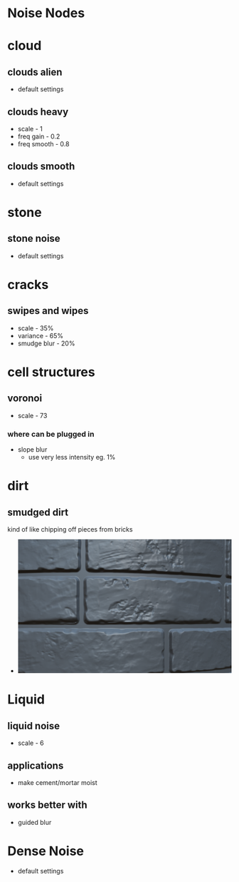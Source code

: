 # Noise Nodes

# cloud

## clouds alien

- default settings

## clouds heavy

- scale - 1
- freq gain - 0.2
- freq smooth - 0.8

## clouds smooth

- default settings

# stone

## stone noise

- default settings

# cracks

## swipes and wipes

- scale - 35%
- variance - 65%
- smudge blur - 20%

# cell structures

## voronoi

- scale - 73

### where can be plugged in

- slope blur
  - use very less intensity eg. 1%

# dirt

## smudged dirt

kind of like chipping off pieces from bricks

- <img src="./images/noise-nodes/smudged-noise-application.png">

# Liquid

## liquid noise

- scale - 6

## applications

- make cement/mortar moist

## works better with

- guided blur

# Dense Noise

- default settings
